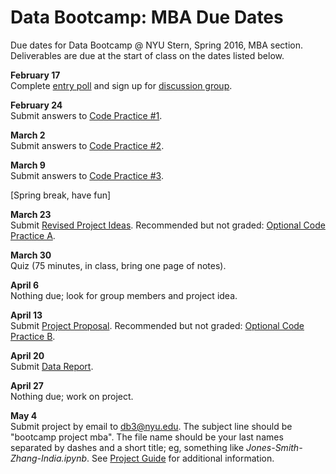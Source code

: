# Data Bootcamp:  MBA Due Dates 

Due dates for Data Bootcamp @ NYU Stern, Spring 2016, MBA section.  Deliverables are due at the start of class on the dates listed below.   

**February 17** <br> Complete [entry poll](https://docs.google.com/forms/d/1N7ugrqIQNHm_e1BLVAtaRMnC8SmSiTDMoYBy_0FYZic/viewform) and sign up for [discussion group](https://groups.google.com/forum/#!forum/nyu_data_bootcamp_mba).

**February 24** <br> Submit answers to [Code Practice #1](https://github.com/DaveBackus/Data_Bootcamp/blob/master/Documents/bootcamp_practice_1.pdf).

**March 2** <br> Submit answers to [Code Practice #2](https://github.com/DaveBackus/Data_Bootcamp/blob/master/Documents/bootcamp_practice_2.pdf).

**March 9** <br> Submit answers to [Code Practice #3](https://github.com/DaveBackus/Data_Bootcamp/blob/master/Documents/bootcamp_practice_3.pdf).


[Spring break, have fun]


**March 23** <br> Submit [Revised Project Ideas](https://github.com/DaveBackus/Data_Bootcamp/blob/master/Documents/bootcamp_project.pdf).  Recommended but not graded:  [Optional Code Practice A](https://github.com/DaveBackus/Data_Bootcamp/blob/master/Documents/bootcamp_practice_a.pdf).

**March 30** <br> Quiz (75 minutes, in class, bring one page of notes).

**April 6** <br> Nothing due; look for group members and project idea.   

**April 13** <br> Submit [Project Proposal](https://github.com/DaveBackus/Data_Bootcamp/blob/master/Documents/bootcamp_project.pdf).  Recommended but not graded: [Optional Code Practice B](https://github.com/DaveBackus/Data_Bootcamp/blob/master/Documents/bootcamp_practice_b.pdf).

**April 20** <br> Submit [Data Report](https://github.com/DaveBackus/Data_Bootcamp/blob/master/Documents/bootcamp_project.pdf).

**April 27** <br> Nothing due; work on project.

**May 4** <br> Submit project by email to db3@nyu.edu. The subject line should be "bootcamp project mba".  The file name should be your last names separated by dashes and a short title;  eg, something like *Jones-Smith-Zhang-India.ipynb*. See [Project Guide](https://github.com/DaveBackus/Data_Bootcamp/blob/master/Documents/bootcamp_project.pdf) for additional information.
